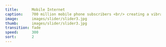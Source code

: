 ```yaml
---
title:      Mobile Internet
caption:    700 million mobile phone subscribers <br/> creating a vibrant social space and commercial market 
image:      images/slider/slider3.jpg
thumb:      images/slider/slider3.jpg
transition: fade
speed:      300
sort:       2
---
```

